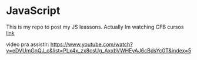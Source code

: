 # JavaScript

This is my repo to post my JS leassons.
Actually Im watching CFB cursos [link](https://www.youtube.com/watch?v=E4DBTqgxHGM&list=PLx4x_zx8csUg_AxxbVWHEyAJ6cBdsYc0T)

video pra assistir: https://www.youtube.com/watch?v=eDVUmGnQJ_c&list=PLx4x_zx8csUg_AxxbVWHEyAJ6cBdsYc0T&index=5 